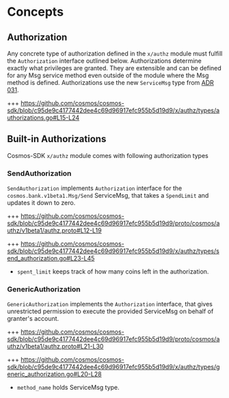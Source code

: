 <!--
order: 1
-->

# Concepts

## Authorization
Any concrete type of authorization defined in the `x/authz` module must fulfill the `Authorization` interface outlined below. Authorizations determine exactly what privileges are granted. They are extensible and can be defined for any Msg service method even outside of the module where the Msg method is defined. Authorizations use the new `ServiceMsg` type from [ADR 031](../../../docs/architecture/adr-031-msg-service.md).


+++ https://github.com/cosmos/cosmos-sdk/blob/c95de9c4177442dee4c69d96917efc955b5d19d9/x/authz/types/authorizations.go#L15-L24


## Built-in Authorizations

Cosmos-SDK `x/authz` module comes with following authorization types

### SendAuthorization

`SendAuthorization` implements `Authorization` interface for the `cosmos.bank.v1beta1.Msg/Send` ServiceMsg, that takes a `SpendLimit` and updates it down to zero.

+++ https://github.com/cosmos/cosmos-sdk/blob/c95de9c4177442dee4c69d96917efc955b5d19d9/proto/cosmos/authz/v1beta1/authz.proto#L12-L19

+++ https://github.com/cosmos/cosmos-sdk/blob/c95de9c4177442dee4c69d96917efc955b5d19d9/x/authz/types/send_authorization.go#L23-L45

- `spent_limit` keeps track of how many coins left in the authorization.


### GenericAuthorization

`GenericAuthorization` implements the `Authorization` interface, that gives unrestricted permission to execute the provided ServiceMsg on behalf of granter's account.

+++ https://github.com/cosmos/cosmos-sdk/blob/c95de9c4177442dee4c69d96917efc955b5d19d9/proto/cosmos/authz/v1beta1/authz.proto#L21-L30

+++ https://github.com/cosmos/cosmos-sdk/blob/c95de9c4177442dee4c69d96917efc955b5d19d9/x/authz/types/generic_authorization.go#L20-L28

- `method_name` holds ServiceMsg type.
